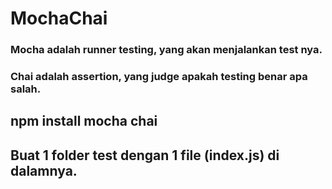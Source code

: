 # MochaChai

### Mocha adalah runner testing, yang akan menjalankan test nya.
### Chai adalah assertion, yang judge apakah testing benar apa salah.

## npm install mocha chai
## Buat 1 folder test dengan 1 file (index.js) di dalamnya.